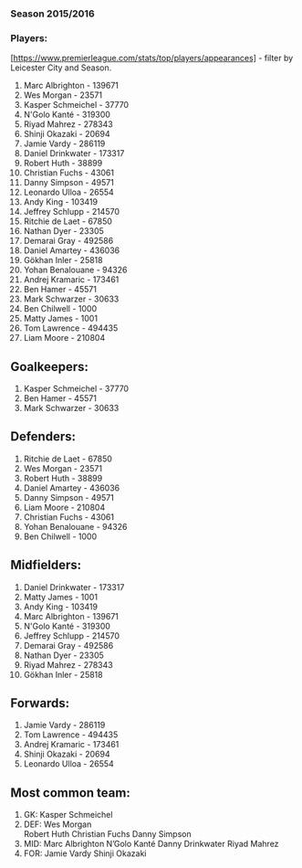 ### Season 2015/2016

### Players:
[https://www.premierleague.com/stats/top/players/appearances] - filter by Leicester City and Season.

1.	Marc Albrighton	- 139671
2.	Wes Morgan - 23571 
3.	Kasper Schmeichel - 37770
4.	N'Golo Kanté - 319300
5.	Riyad Mahrez - 278343
6.	Shinji Okazaki - 20694
7.	Jamie Vardy - 286119
8.	Daniel Drinkwater - 173317
9.	Robert Huth	- 38899
10.	Christian Fuchs	- 43061
11.	Danny Simpson - 49571
12.	Leonardo Ulloa - 26554
13.	Andy King - 103419
14.	Jeffrey Schlupp	- 214570
15.	Ritchie de Laet	- 67850
16.	Nathan Dyer	- 23305
17.	Demarai Gray - 492586
18.	Daniel Amartey - 436036
19.	Gökhan Inler - 25818
20.	Yohan Benalouane - 94326
21.	Andrej Kramaric - 173461
22.	Ben Hamer - 45571
23.	Mark Schwarzer	- 30633
24.	Ben Chilwell - 1000
25.	Matty James	- 1001
26.	Tom Lawrence - 494435
27.	Liam Moore - 210804

## Goalkeepers:
1.	Kasper Schmeichel - 37770
2.	Ben Hamer - 45571
3.	Mark Schwarzer	- 30633

## Defenders:
1.	Ritchie de Laet	- 67850
2.	Wes Morgan - 23571
3.	Robert Huth	- 38899
4.	Daniel Amartey - 436036
5.	Danny Simpson - 49571
6.	Liam Moore - 210804
7.	Christian Fuchs	- 43061
8.	Yohan Benalouane - 94326
9.	Ben Chilwell - 1000

## Midfielders:
1.	Daniel Drinkwater - 173317
2.	Matty James	- 1001
3.	Andy King - 103419
4.	Marc Albrighton	- 139671
5.	N'Golo Kanté - 319300
6.	Jeffrey Schlupp	- 214570
7.	Demarai Gray - 492586
8.	Nathan Dyer	- 23305
9.	Riyad Mahrez - 278343
10.	Gökhan Inler - 25818

## Forwards:
1.	Jamie Vardy - 286119
2.	Tom Lawrence - 494435
3.	Andrej Kramaric - 173461
4.	Shinji Okazaki - 20694
5.	Leonardo Ulloa - 26554

## Most common team:
1.	GK:
		Kasper Schmeichel
2.	DEF:
		Wes Morgan	
		Robert Huth
		Christian Fuchs	
		Danny Simpson
3.	MID:
		Marc Albrighton
		N’Golo Kanté
		Danny Drinkwater
		Riyad Mahrez
4.	FOR:
		Jamie Vardy
		Shinji Okazaki